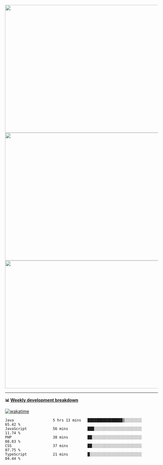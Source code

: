 <p float="left" align="middle"><img src="https://user-images.githubusercontent.com/56089155/195064669-12bd89bb-53c9-44b1-9fd8-993f93f585e1.png" width="600px" height="420px">
<img src="https://user-images.githubusercontent.com/56089155/195064706-c37aa3c8-f669-46c9-abba-1eadcbb910c5.png" width="600px" height="420px">
<img src="https://user-images.githubusercontent.com/56089155/195064753-0de674c7-4fc7-4831-a8a5-402e19cc77be.png" width="600px" height="420px"></p>

<hr />

**📊 [Weekly development breakdown](https://wakatime.com/@Ari24)**

[![wakatime](https://wakatime.com/badge/user/ca34c016-707f-4382-84cf-1823913a1423.svg)](https://wakatime.com/@ca34c016-707f-4382-84cf-1823913a1423)

<!--START_SECTION:waka-->

```text
Java                  5 hrs 13 mins   ████████████████▒░░░░░░░░   65.42 %
JavaScript            56 mins         ███░░░░░░░░░░░░░░░░░░░░░░   11.74 %
PHP                   38 mins         ██░░░░░░░░░░░░░░░░░░░░░░░   08.03 %
CSS                   37 mins         ██░░░░░░░░░░░░░░░░░░░░░░░   07.75 %
TypeScript            21 mins         █░░░░░░░░░░░░░░░░░░░░░░░░   04.44 %
```

<!--END_SECTION:waka-->
